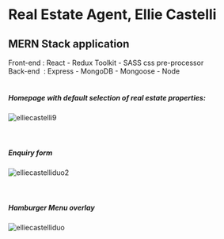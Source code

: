 <h1>Real Estate Agent, Ellie Castelli</h1>

<h2>MERN Stack application</h2>
Front-end : React - Redux Toolkit - SASS css pre-processor<br>
Back-end&nbsp;  : Express - MongoDB - Mongoose - Node<br><br>


<h5>Homepage with default selection of real estate properties:</h5>

![elliecastelli9](https://user-images.githubusercontent.com/38325801/185565594-6ac60926-d914-48b0-beaa-8d09db70eb68.png)<br><br><br>

<h5>Enquiry form</h5>

![elliecastelliduo2](https://user-images.githubusercontent.com/38325801/185565545-ab3a1cb4-5f8f-4695-bcf6-ee27a8d84f9f.png)<br><br><br>

<h5>Hamburger Menu overlay</h5>

![elliecastelliduo](https://user-images.githubusercontent.com/38325801/182094619-bb703d6e-f94d-456b-a89b-809455d63204.png)<br><br><br>